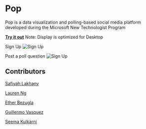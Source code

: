 # Pop

Pop is a data visualization and polling-based social media platform developed during the Microsoft New Technologist Program

**[Try it out](https://safiyahlakhany.github.io/Pop/)** Note: Display is optimized for Desktop

Sign Up
<img src='http://g.recordit.co/mJv4pUHYYn.gif'  width='' alt='Sign Up' />

Post a poll question
<img src='https://recordit.co/O2Ib0QlloZ.gif'  width='' alt='Sign Up' />


## Contributors
[Safiyah Lakhany](https://github.com/safiyahlakhany)

[Lauren Ng](https://github.com/laurenng)

[Ether Bezugla](https://github.com/kbezugla)

[Guillermo Vasquez](https://github.com/memovasquez)

[Seema Kulkarni](https://github.com/seemariva)
